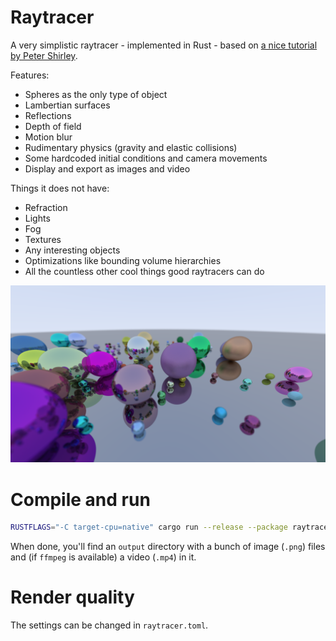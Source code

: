 # Raytracer

A very simplistic raytracer - implemented in Rust - based on [a nice tutorial by Peter Shirley](https://raytracing.github.io/books/RayTracingInOneWeekend.html).

Features:
- Spheres as the only type of object
- Lambertian surfaces
- Reflections
- Depth of field
- Motion blur
- Rudimentary physics (gravity and elastic collisions)
- Some hardcoded initial conditions and camera movements
- Display and export as images and video

Things it does not have:
- Refraction
- Lights
- Fog
- Textures
- Any interesting objects
- Optimizations like bounding volume hierarchies
- All the countless other cool things good raytracers can do

![example](example.png)

# Compile and run

```bash
RUSTFLAGS="-C target-cpu=native" cargo run --release --package raytracer --bin main
```

When done, you'll find an `output` directory with a bunch of image (`.png`) files and (if `ffmpeg` is available) a video (`.mp4`) in it.

# Render quality

The settings can be changed in `raytracer.toml`.
